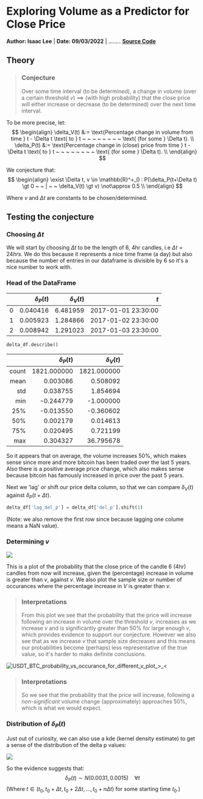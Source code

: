 # Exploring Volume as a Predictor for Close Price

**Author: Isaac Lee**     |     **Date: 09/03/2022**     |    <img src="https://cdn.iconscout.com/icon/free/png-128/github-logo-3002017-2496133.png" alt="Github Logo Icon" style="zoom:25%;" />   <u>**[Source Code](https://github.com/isaacjeffersonlee/icl-blockchain-group-shared)**</u>   

## Theory

> ### Conjecture
>
> Over some time interval (to be determined), a change in volume (over a certain threshold $v$) $\implies$ 
> (with high probability) that the close price will either increase or decrease (to be determined)
>  over the next time interval.

To be more precise, let:  
$$
\begin{align}
 \delta_V(t) &:= \text{Percentage change in volume from time } t - \Delta t \text{ to } t  ~ ~ ~ ~ ~ ~ ~ ~  \text{ (for some } \Delta t). \\
 \delta_P(t) &:= \text{Percentage change in (close) price from time } t - \Delta t \text{ to } t ~ ~ ~ ~ ~ ~ ~ ~  \text{ (for some } \Delta t). \\
\end{align}
$$

We conjecture that:
$$
\begin{align}
\exist \Delta t, v \in \mathbb{R}^+_0 : P(\delta_P(t+\Delta t) \gt 0 ~ ~ | ~ ~ \delta_V(t) \gt v) \not\approx 0.5 \\
\end{align}
$$

Where $v$ and $\Delta t$ are constants to be chosen/determined.  



## Testing the conjecture
### Choosing $\Delta t$
We will start by choosing $\Delta t$ to be the length of 6, 4hr candles, i.e $\Delta t = 24hrs$.
We do this because it represents a nice time frame (a day) but also because the number of entries
in our dataframe is divisible by 6 so it's a nice number to work with.

### Head of the DataFrame

|      | $\delta_P(t)$ | $\delta_V(t)$ |                 $t$ |
| ---: | ------------: | ------------: | ------------------: |
|    0 |      0.040416 |      6.481959 | 2017-01-01 23:30:00 |
|    1 |      0.005923 |      1.284866 | 2017-01-02 23:30:00 |
|    2 |      0.008942 |      1.291023 | 2017-01-03 23:30:00 |

```python
delta_df.describe()
```

|       | $\delta_P(t)$ | $\delta_V(t)$ |
| ----: | ------------: | ------------: |
| count |   1821.000000 |   1821.000000 |
|  mean |      0.003086 |      0.508092 |
|   std |      0.038755 |      1.854694 |
|   min |     -0.244779 |     -1.000000 |
|   25% |     -0.013550 |     -0.360602 |
|   50% |      0.002179 |      0.014613 |
|   75% |      0.020495 |      0.721199 |
|   max |      0.304327 |     36.795678 |

So it appears that on average, the volume increases 50%, which makes sense since more and more bitcoin has been traded over the last 5 years. Also there is a positive average price change, which also makes sense because bitcoin has famously increased in price over the past 5 years.

Next we 'lag' or shift our price delta column, so that we can
compare $\delta_V(t)$ against $\delta_P(t + \Delta t)$.

```python
delta_df['lag_del_p'] = delta_df['del_p'].shift(1)
```

(Note: we also remove the first row since because lagging one colume means a NaN value).

### Determining $v$

![](/home/isaac/Projects/icl-blockchain-group-shared/Notebooks/btc_volume_vs_close/USDT_BTC_probability_vs_occurance_for_different_v_plot_>_>.png)

This is a plot of the probability that the close price of the candle 6 (4hr) candles from now will increase, given the (percentage) increase in volume is greater than $v$, against $v$.
We also plot the sample size or number of occurances where the percentage increase in $V$ is greater than $v$.

> ### Interpretations
>
> From this plot we see that the probability that the price will increase following an increase in volume over the threshold $v$, increases as we increase $v$ and is significantly greater than 50% for large enough $v$, which provides evidence to support our conjecture. However we also see that as we increase $v$ that sample size decreases and this means our probabilities become (perhaps) less representative of the true value, so it's harder to make definite conclusions.

![USDT_BTC_probability_vs_occurance_for_different_v_plot_>_<](/home/isaac/Projects/icl-blockchain-group-shared/Notebooks/btc_volume_vs_close/USDT_BTC_probability_vs_occurance_for_different_v_plot_>_<.png)

> ### Interpretations
>
> So we see that the probability that the price will increase, following a *non-significant* volume change (approximately) approaches 50%, which is what we would expect.

### Distribution of $\delta_P(t)$
Just out of curiosity, we can also use a kde (kernel density estimate) to get a sense of the distribution of the delta p values:

![](/home/isaac/Projects/icl-blockchain-group-shared/Notebooks/btc_volume_vs_close/USDT_BTC_price_change_distribution.png)

So the evidence suggests that:
$$
\delta_P(t) \sim N(0.0031, 0.0015)  ~ ~ ~ ~ \forall t
$$
(Where $t \in (t_0, t_0 +\Delta t, t_0 + 2\Delta t, ..., t_0 + n\Delta t)$ for some starting time $t_0$.)